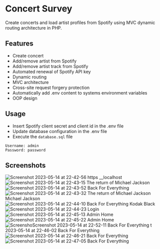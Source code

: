 # Concert Survey
Create concerts and load artist profiles from Spotify using MVC dynamic routing architecture in PHP.

## Features
- Create concert
- Add/remove artist from Spotify
- Add/remove artist track from Spotify
- Automated renewal of Spotify API key
- Dynamic routing
- MVC architecture
- Cross-site request forgery protection
- Automatically add .env content to systems environment variables
- OOP design

## Usage
- Insert Spotify client secret and client id in the .env file
- Update database configuration in the .env file
- Execute the ```database.sql``` file
```console
Username: admin
Password: password
```

## Screenshots 
![Screenshot 2023-05-14 at 22-42-56 https __localhost](https://github.com/Tomiwa-Ot/concert-survey/assets/37912743/fc256cef-c955-4e08-857d-9918c31ddc99)
![Screenshot 2023-05-14 at 22-43-15 The return of Michael Jackson](https://github.com/Tomiwa-Ot/concert-survey/assets/37912743/120be766-02cd-48c4-bad5-ddea701a8646)
![Screenshot 2023-05-14 at 22-43-52 Back For Everything](https://github.com/Tomiwa-Ot/concert-survey/assets/37912743/d26c9402-aff5-4eab-8ac2-c1c6d96b0484)
![Screenshot 2023-05-14 at 22-43-32 The return of Michael Jackson Michael Jackson](https://github.com/Tomiwa-Ot/concert-survey/assets/37912743/c16bf55a-4c0a-4e29-9df4-e1501410aa59)
![Screenshot 2023-05-14 at 22-44-10 Back For Everything Kodak Black](https://github.com/Tomiwa-Ot/concert-survey/assets/37912743/f2375bce-9672-45fd-a74e-1a564d43bd4e)
![Screenshot 2023-05-14 at 22-44-23 Login](https://github.com/Tomiwa-Ot/concert-survey/assets/37912743/08fa2672-b39a-489c-af02-b068c82fa45a)
![Screenshot 2023-05-14 at 22-45-13 Admin Home](https://github.com/Tomiwa-Ot/concert-survey/assets/37912743/5b615934-40f0-4092-a810-24b71e9af221)
![Screenshot 2023-05-14 at 22-45-22 Admin Home](https://github.com/Tomiwa-Ot/concert-survey/assets/37912743/1c394f54-cad9-4481-8363-363f59de5b57)
![Screensho![Screenshot 2023-05-14 at 22-52-11 Back For Everything](https://github.com/Tomiwa-Ot/concert-survey/assets/37912743/daa915b3-b635-4e8d-9682-a4767c053a66)
t 2023-05-14 at 22-46-02 Back For Everything](https://github.com/Tomiwa-Ot/concert-survey/assets/37912743/1ce25ab1-c053-4108-ae51-b5ec54b89230)
![Screenshot 2023-05-14 at 22-46-21 Back For Everything](https://github.com/Tomiwa-Ot/concert-survey/assets/37912743/17131dbd-9188-4078-9580-4f863ae6dc0e)
![Screenshot 2023-05-14 at 22-47-05 Back For Everything](https://github.com/Tomiwa-Ot/concert-survey/assets/37912743/a006e194-d450-4063-bcda-3d977f31e55c)
